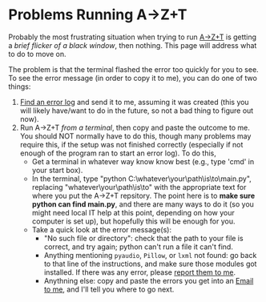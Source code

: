 # Problems Running A→Z+T
Probably the most frustrating situation when trying to run [A→Z+T](https://github.com/kent-rasmussen/azt.git) is getting a _brief flicker of a black window_, then nothing. This page will address what to do to move on.

The problem is that the terminal flashed the error too quickly for you to see. To see the error message (in order to copy it to me), you can do one of two things:

1. [Find an error log](FINDERRORLOGS.md) and send it to me, assuming it was created (this you will likely have/want to do in the future, so not a bad thing to figure out now).
2. Run A→Z+T _from a terminal_, then copy and paste the outcome to me. You should NOT normally have to do this, though many problems may require this, if the setup was not finished correctly (especially if not enough of the program ran to start an error log).  To do this,
    - Get a terminal in whatever way know know best (e.g., type 'cmd' in your start box).
    - In the terminal, type "python C:\whatever\your\path\is\to\main.py", replacing "whatever\your\path\is\to" with the appropriate text for where you put the A→Z+T repsitory. The point here is to **make sure python can find main.py**, and there are many ways to do it (so you might need local IT help at this point, depending on how your computer is set up), but hopefully this will be enough for you.
    - Take a quick look at the error message(s):
      - "No such file or directory": check that the path to your file is correct, and try again; python can't run a file it can't find.
      - Anything mentioning `pyaudio`, `Pillow`, or `lxml` not found: go back to that line of the instructions, and make sure those modules got installed. If there was any error, please [report them to me](https://github.com/kent-rasmussen/azt/blob/main/BUGS.md).
      - Anythning else: copy and paste the errors you get into an [Email to me](https://github.com/kent-rasmussen/azt/blob/main/BUGS.md), and I'll tell you where to go next.
